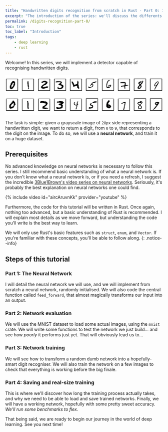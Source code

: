 ```yaml
---
title: "Handwritten digits recognition from scratch in Rust - Part 0: Introduction"
excerpt: "The introduction of the series: we'll discuss the differents steps to recognise digits."
permalink: /digits-recognition-part-0/
toc: true
toc_label: "Introduction"
tags:
    - deep learning
    - rust
---
```


Welcome! In this series, we will implement a detector capable of recognising handwritten digits.

![Digits examples](../assets/projects/digits-mlp.png)

The task is simple: given a grayscale image of `28px` side representing a handwritten digit, we want to return a digit, from `0` to `9`, that corresponds to the digit on the image. To do so, we will use a **neural network**, and train it on a huge dataset.


## Prerequisites
No advanced knowledge on neural networks is necessary to follow this series. I still recommend basic understanding of what a neural network is. If you don't know what a neural network is, or if you need a refresh, I suggest the incredible [3Blue1Brown's video series on neural networks](https://www.youtube.com/playlist?list=PLZHQObOWTQDNU6R1_67000Dx_ZCJB-3pi). Seriously, it's probably the best explanation on neural networks one could find.

{% include video id="aircAruvnKk" provider="youtube" %}

Furthermore, the code for this tutorial will be written in Rust. Once again, nothing too advanced, but a basic understanding of Rust is recommended. I will explain most details as we move forward, but understanding the code you'll write is the best way to learn. 

We will only use Rust's basic features such as `struct`, `enum`, and `Vector`. If you're familiar with these concepts, you'll be able to follow along.
{: .notice--info}

## Steps of this tutorial
### Part 1: The Neural Network
I will detail the neural network we will use, and we will implement from scratch a neural network, randomly initialised. We will also code the central function called `feed_forward`, that almost magically transforms our input into an output.

### Part 2: Network evaluation
We will use the MNIST dataset to load some actual images, using the `mnist` crate. We will write some functions to test the network we just build... and see how *poorly* it performs just yet. That will obviously lead us to...

### Part 3: Network training
We will see how to transform a random dumb network into a hopefully-smart digit recogniser. We will also train the network on a few images to check that everything is working before the big finale.

### Part 4: Saving and real-size training
This is where we'll discover how long the training process actually takes, and why we need to be able to load and save trained networks. Finally, we will have a working network, hopefully with some pretty sweet accuracy. *We'll run some benchmarks to flex.*

That being said, we are ready to begin our journey in the world of deep learning. See you next time!